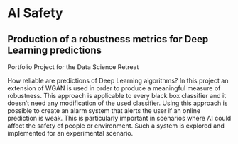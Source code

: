 # AI Safety
## Production of a robustness metrics for Deep Learning predictions
Portfolio Project for the Data Science Retreat

How reliable are predictions of Deep Learning algorithms? In this project an extension of WGAN is used in order to produce a meaningful measure of robustness. This approach is applicable to every black box classifier and it doesn’t need any modification of the used classifier.
Using this approach is possible to create an alarm system that alerts the user if an online prediction is weak. This is particularly important in scenarios where AI could affect the safety of people or environment. Such a system is explored and implemented for an experimental scenario.
